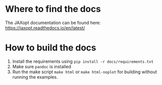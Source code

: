 # Where to find the docs

The JAXopt documentation can be found here:
https://jaxopt.readthedocs.io/en/latest/

# How to build the docs

1. Install the requirements using `pip install -r docs/requirements.txt`
2. Make sure `pandoc` is installed
3. Run the make script `make html` or `make html-noplot` for building without running the examples.
